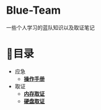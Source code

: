 # Blue-Team
一些个人学习的蓝队知识以及取证笔记

# 🧾目录
- 应急
    - **[操作手册](/应急/Windows应急操作手册.md)**
- 取证
    - **[内存取证](/取证/内存取证.md)**
    - **[硬盘取证](/取证/硬盘取证.md)**

